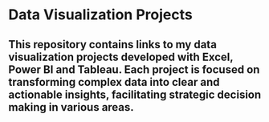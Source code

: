 #   Data Visualization Projects
##  This repository contains links to my data visualization projects developed with Excel, Power BI and Tableau. Each project is focused on transforming complex data into clear and actionable insights, facilitating strategic decision making in various areas.
